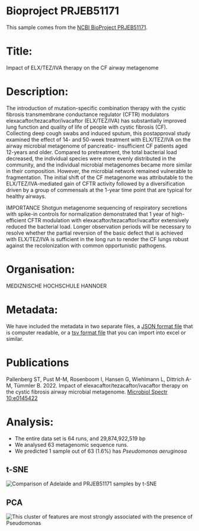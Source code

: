 # Bioproject PRJEB51171

This sample comes from the [NCBI BioProject PRJEB51171](https://www.ncbi.nlm.nih.gov/bioproject/?term=PRJEB51171).

# Title:
Impact of ELX/TEZ/IVA therapy on the CF airway metagenome

# Description:
The introduction of mutation-specific combination therapy with the cystic fibrosis transmembrane conductance regulator (CFTR) modulators elexacaftor/tezacaftor/ivacaftor (ELX/TEZ/IVA) has substantially improved lung function and quality of life of people with cystic fibrosis (CF). Collecting deep cough swabs and induced sputum, this postapproval study examined the effect of 14- and 50-week treatment with ELX/TEZ/IVA on the airway microbial metagenome of pancreatic- insufficient CF patients aged 12-years and older. Compared to pretreatment, the total bacterial load decreased, the individual species were more evenly distributed in the community, and the individual microbial metagenomes became more similar in their composition. However, the microbial network remained vulnerable to fragmentation. The initial shift of the CF metagenome was attributable to the ELX/TEZ/IVA-mediated gain of CFTR activity followed by a diversification driven by a group of commensals at the 1-year time point that are typical for healthy airways.

IMPORTANCE Shotgun metagenome sequencing of respiratory secretions with spike-in controls for normalization demonstrated that 1 year of high-efficient CFTR modulation with elexacaftor/tezacaftor/ivacaftor extensively reduced the bacterial load. Longer observation periods will be necessary to resolve whether the partial reversion of the basic defect that is achieved with ELX/TEZ/IVA is sufficient in the long run to render the CF lungs robust against the recolonization with common opportunistic pathogens.

# Organisation:
MEDIZNISCHE HOCHSCHULE HANNOER


# Metadata:
We have included the metadata in two separate files, a [JSON format file](PRJEB51171.metadata.json.gz) that is computer readable, or a [tsv format file](PRJEB51171.metadata.tsv.gz) that you can import into excel or similar.

# Publications

Pallenberg ST, Pust M-M, Rosenboom I, Hansen G, Wiehlmann L, Dittrich A-M, Tümmler B. 2022. Impact of elexacaftor/tezacaftor/ivacaftor therapy on the cystic fibrosis airway microbial metagenome. [Microbiol Spectr 10:e0145422](https://pmc.ncbi.nlm.nih.gov/articles/PMC9602284/)

# Analysis:
- The entire data set is 64 runs, and 29,874,922,519 bp
- We analysed 63 metagenomic sequence runs.
- We predicted 1 sample out of 63 (1.6%) has _Pseudomonas aeruginosa_

## t-SNE
![Comparison of Adelaide and PRJEB51171 samples by t-SNE](img/PRJEB51171_Pseudomonas_tSNE.png 'Fig. t-SNE of all the analysed sequence data coloured by whether Pseudomonas is predicted')

## PCA
![This cluster of features are most strongly associated with the presence of Pseudomonas](img/PRJEB51171_Pseudomonas_PCA.png 'Fig. PCA of the cluster of features most strongly associated with Pseudomonas colonization in PRJEB51171')
